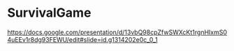 # SurvivalGame
https://docs.google.com/presentation/d/13vbQ98cpZfwSWXcKt1rgnHIxmS04uEEv1r8dg93FEWU/edit#slide=id.g1314202e0c_0_1

